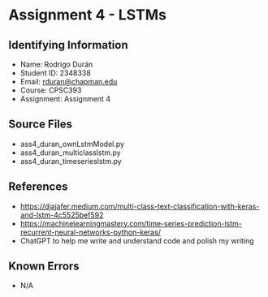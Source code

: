 # Assignment 4 - LSTMs

## Identifying Information

* Name: Rodrigo Durán
* Student ID: 2348338
* Email: rduran@chapman.edu
* Course: CPSC393
* Assignment: Assignment 4

## Source Files
* ass4_duran_ownLstmModel.py
* ass4_duran_multiclasslstm.py
* ass4_duran_timeserieslstm.py

## References

* https://djajafer.medium.com/multi-class-text-classification-with-keras-and-lstm-4c5525bef592
* https://machinelearningmastery.com/time-series-prediction-lstm-recurrent-neural-networks-python-keras/
* ChatGPT to help me write and understand code and polish my writing


## Known Errors

* N/A
